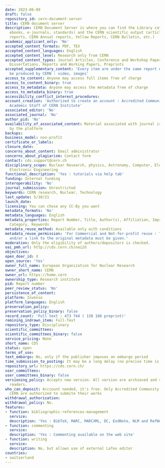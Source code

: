 ```yaml
---
date: 2023-06-09
draft: false
repository_id: cern-document-server
title: CERN document server
description: CERN Document Server is where you can find the Library catalogue (books,
  ebooks, e-journals, standards) and the CERN scientific output (articles, preprints,
  reports, CERN Annual reports, Yellow Reports, CERN Bulletin, etc.)
academic_applicant_only: 'No'
accepted_content_formats: PDF, TEX
accepted_content_languages: English
accepted_content_level: Research only from CERN
accepted_content_types: Journal Articles, Conference and Workshop Papers, Theses and
  Dissertations, Reports and Working Papers, Preprints
accepted_supplementary_content: 'Every item are under the same report number and must
  be produced by CERN : video, images'
access_to_content: Anyone may access full items free of charge
access_to_content_binary: true
access_to_metadata: Anyone may access the metadata free of charge
access_to_metadata_binary: true
accessibility_conflict_interest_procedures:
account_creation: 'Authorized to create an account : Accredited Community Members,
  Academic Staff of CERN Institute'
associated_editor: 'No'
associated_journal: 'No'
author_pid: 'No'
availability_of_associated_content: Material associated with journal is hosted also
  by the platform
backups:
business_model: non-profit
certificate_or_labels:
closure_date:
concerns_about_content: Email administrator
concerns_about_plagiarism: Contact form
contact: cds.support@cern.ch
disciplinary_scope: Nuclear Research, physics, Astronomy, Computer, Electrical and
  Electronic Engineering
functional_description: 'Yes : tutorials via help tab'
funding: Internal funding
interoperability: 'No'
journal_submission: Unrestricted
keywords: CERN research, Nuclear, Technology
last_update: 5/10/21
launch_date:
licensing: You can chose any CC-By you want
metadata_formats: 'No'
metadata_languages: English
metadata_properties: Report Number, Title, Author(s), Affiliation, Imprint, Subject
  Category, Keywords
metadata_reuse_method: Available only with conditions
metadata_reuse_permission: 'For Commercial and Not-for-profit reuse : The OAI Identifier
  and/or a link to the original metadata must be given.'
moderation: Only the eligibility of authors/depositors is checked.
oai_pmh_url: http://cds.cern.ch/oai2d
objectives:
open_doar_id: X
open_source: 'Yes'
owner_full_name: European Organization for Nuclear Research
owner_short_name: CERN
owner_url: https://home.cern
ownership_type: Research institute
pid: Report number
peer_review_status: 'No'
persistence_of_content:
platform: Invenio
platform_languages: English
preservation_policy:
preservation_policy_binary: false
record_count: 'Full text : 473 744 ( 138 168 preprint)'
remining_indrawn_item: Full-Text
repository_type: Disciplinary
scientific_committees:
scientific_committees_binary: false
service_pricing: None
short_name: CDS
status: open
terms_of_use:
text_embargo: No, only if the publisher imposes an embargo period
time_submission_to_posting: It may be a long delay (no precise time is written)
repository_url: https://cds.cern.ch/
user_committees:
user_committees_binary: false
versioning_policy: Accepts new version. All version are archieved and visible for
  readers.
who_can_deposit: Acccount needed, it's free. Only Accredited Community Members of
  CERN are authorized to submite their works
withdrawal_authorisation:
withdrawal_policy: No.
features:
- function: bibliographic-references-management
  service:
  description: 'Yes : BibTeX, MARC, MARCXML, DC, EndNote, NLM and RefWorks'
- function: commenting
  service:
  description: 'Yes : Commenting available on the web site'
- function: writing
  service:
  description: No, but allows use of external LaTex editor
countries:
- switzerland
---
```



